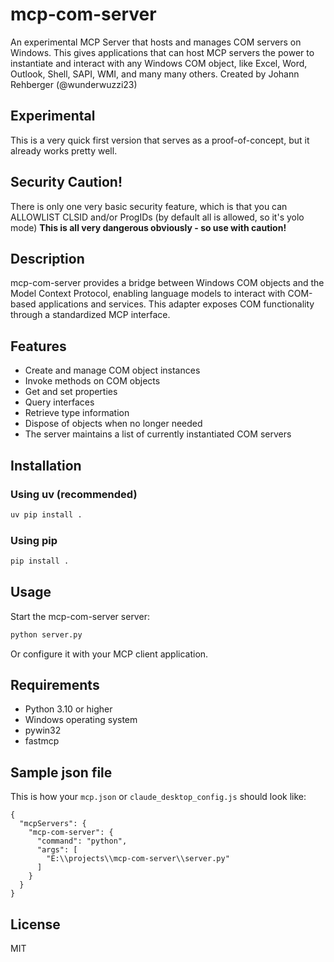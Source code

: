 # mcp-com-server

An experimental MCP Server that hosts and manages COM servers on Windows. This gives applications that can host MCP servers the power to instantiate and interact with any Windows COM object, like Excel, Word, Outlook, Shell, SAPI, WMI, and many many others.
Created by Johann Rehberger (@wunderwuzzi23)

## Experimental 

This is a very quick first version that serves as a proof-of-concept, but it already works pretty well.

## Security Caution!

There is only one very basic security feature, which is that you can ALLOWLIST CLSID and/or ProgIDs (by default all is allowed, so it's yolo mode)
**This is all very dangerous obviously - so use with caution!**

## Description

mcp-com-server provides a bridge between Windows COM objects and the Model Context Protocol, enabling language models to interact with COM-based applications and services. This adapter exposes COM functionality through a standardized MCP interface.

## Features

- Create and manage COM object instances
- Invoke methods on COM objects
- Get and set properties
- Query interfaces
- Retrieve type information
- Dispose of objects when no longer needed
- The server maintains a list of currently instantiated COM servers

## Installation

### Using uv (recommended)

```bash
uv pip install .
```

### Using pip

```bash
pip install .
```

## Usage

Start the mcp-com-server server:

```bash
python server.py
```

Or configure it with your MCP client application.

## Requirements

- Python 3.10 or higher
- Windows operating system
- pywin32
- fastmcp

## Sample json file

This is how your `mcp.json` or `claude_desktop_config.js` should look like:

```
{
  "mcpServers": {
    "mcp-com-server": {
      "command": "python",
      "args": [
        "E:\\projects\\mcp-com-server\\server.py"
      ]
    }
  }
}
```

## License

MIT
